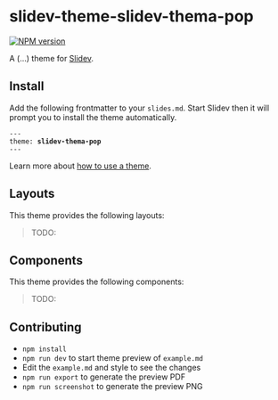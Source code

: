 # slidev-theme-slidev-thema-pop

[![NPM version](https://img.shields.io/npm/v/slidev-theme-slidev-thema-pop?color=3AB9D4&label=)](https://www.npmjs.com/package/slidev-theme-slidev-thema-pop)

A (...) theme for [Slidev](https://github.com/slidevjs/slidev).

<!--
  Learn more about how to write a theme:
  https://sli.dev/guide/write-theme.html
--->

<!--
  run `npm run dev` to check out the slides for more details of how to start writing a theme
-->

<!--
  Put some screenshots here to demonstrate your theme

  Live demo: [...]
-->

## Install

Add the following frontmatter to your `slides.md`. Start Slidev then it will prompt you to install the theme automatically.

<pre><code>---
theme: <b>slidev-thema-pop</b>
---</code></pre>

Learn more about [how to use a theme](https://sli.dev/guide/theme-addon#use-theme).

## Layouts

This theme provides the following layouts:

> TODO:

## Components

This theme provides the following components:

> TODO:

## Contributing

- `npm install`
- `npm run dev` to start theme preview of `example.md`
- Edit the `example.md` and style to see the changes
- `npm run export` to generate the preview PDF
- `npm run screenshot` to generate the preview PNG
